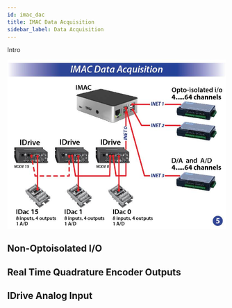```yaml
---
id: imac_dac
title: IMAC Data Acquisition
sidebar_label: Data Acquisition
---
```


Intro

![IMAC Data Acquisition](/assets/arch_5.jpg "IMAC Data Acquisition")

## Non-Optoisolated I/O

## Real Time Quadrature Encoder Outputs

## IDrive Analog Input

